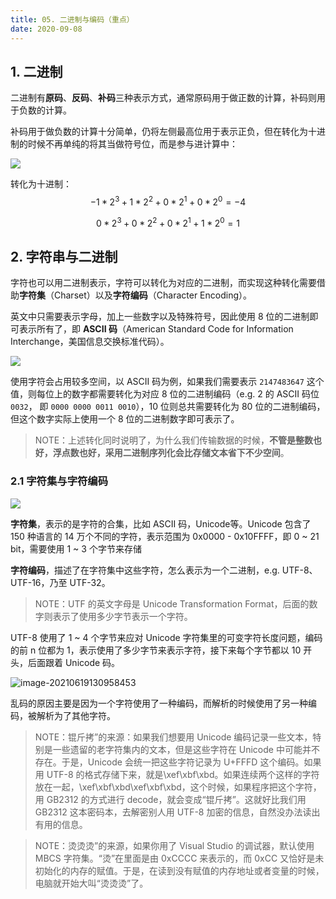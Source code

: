 ```yaml
---
title: 05. 二进制与编码（重点）
date: 2020-09-08
---
```


## 1. 二进制

二进制有**原码**、**反码**、**补码**三种表示方式，通常原码用于做正数的计算，补码则用于负数的计算。

补码用于做负数的计算十分简单，仍将左侧最高位用于表示正负，但在转化为十进制的时候不再单纯的将其当做符号位，而是参与进计算中：

![](https://static001.geekbang.org/resource/image/bf/ae/bf4cfd001308da2be317b08d1f40a7ae.jpg)

转化为十进制：
$$
-1*2^3 + 1*2^2 + 0*2^1 + 0*2^0 = -4
$$

$$
0*2^3 + 0*2^2 + 0*2^1 + 1*2^0 = 1
$$

## 2. 字符串与二进制

字符也可以用二进制表示，字符可以转化为对应的二进制，而实现这种转化需要借助**字符集**（Charset）以及**字符编码**（Character Encoding）。

英文中只需要表示字母，加上一些数字以及特殊符号，因此使用 8 位的二进制即可表示所有了，即 **ASCII 码**（American Standard Code for Information Interchange，美国信息交换标准代码）。

![](https://static001.geekbang.org/resource/image/be/05/bee81480de3f6e7181cb7bb5f55cc805.png)

使用字符会占用较多空间，以 ASCII 码为例，如果我们需要表示 `2147483647` 这个值，则每位上的数字都需要转化为对应 8 位的二进制编码（e.g. 2 的 ASCII 码位 `0032`， 即 `0000 0000 0011 0010`），10 位则总共需要转化为 80 位的二进制编码，但这个数字实际上使用一个 8 位的二进制数字即可表示了。

> NOTE：上述转化同时说明了，为什么我们传输数据的时候，**不管是整数也好，浮点数也好，采用二进制序列化会比存储文本省下不少空间**。

### 2.1 字符集与字符编码

![](https://static001.geekbang.org/resource/image/99/3e/9911c58d79e8a1f106d48a83457d193e.jpg)

**字符集**，表示的是字符的合集，比如 ASCII 码，Unicode等。Unicode 包含了 150 种语言的 14 万个不同的字符，表示范围为 0x0000 - 0x10FFFF，即 0 ~ 21 bit，需要使用 1 ~ 3 个字节来存储

**字符编码**，描述了在字符集中这些字符，怎么表示为一个二进制，e.g. UTF-8、UTF-16，乃至 UTF-32。

> NOTE：UTF 的英文字母是 Unicode Transformation Format，后面的数字则表示了使用多少字节表示一个字符。

UTF-8 使用了 1 ~ 4 个字节来应对 Unicode 字符集里的可变字符长度问题，编码的前 n 位都为 1，表示使用了多少字节来表示字符，接下来每个字节都以 10 开头，后面跟着 Unicode 码。

![image-20210619130958453](https://gitee.com/zhxuankun/Image/raw/master/ARTS_Tips/image-20210619130958453.png)

乱码的原因主要是因为一个字符使用了一种编码，而解析的时候使用了另一种编码，被解析为了其他字符。

> NOTE：锟斤拷”的来源：如果我们想要用 Unicode 编码记录一些文本，特别是一些遗留的老字符集内的文本，但是这些字符在 Unicode 中可能并不存在。于是，Unicode 会统一把这些字符记录为 U+FFFD 这个编码。如果用 UTF-8 的格式存储下来，就是\xef\xbf\xbd。如果连续两个这样的字符放在一起，\xef\xbf\xbd\xef\xbf\xbd，这个时候，如果程序把这个字符，用 GB2312 的方式进行 decode，就会变成“锟斤拷”。这就好比我们用 GB2312 这本密码本，去解密别人用 UTF-8 加密的信息，自然没办法读出有用的信息。

> NOTE：烫烫烫”的来源，如果你用了 Visual Studio 的调试器，默认使用 MBCS 字符集。“烫”在里面是由 0xCCCC 来表示的，而 0xCC 又恰好是未初始化的内存的赋值。于是，在读到没有赋值的内存地址或者变量的时候，电脑就开始大叫“烫烫烫”了。